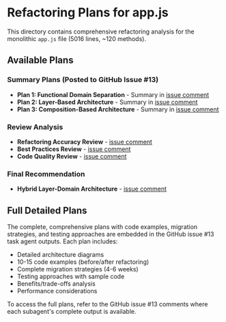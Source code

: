 # Refactoring Plans for app.js

This directory contains comprehensive refactoring analysis for the monolithic `app.js` file (5016 lines, ~120 methods).

## Available Plans

### Summary Plans (Posted to GitHub Issue #13)
- **Plan 1: Functional Domain Separation** - Summary in [issue comment](https://github.com/EdanStarfire/claudecode_webui/issues/13#issuecomment-3419216682)
- **Plan 2: Layer-Based Architecture** - Summary in [issue comment](https://github.com/EdanStarfire/claudecode_webui/issues/13#issuecomment-3419216782)  
- **Plan 3: Composition-Based Architecture** - Summary in [issue comment](https://github.com/EdanStarfire/claudecode_webui/issues/13#issuecomment-3419216878)

### Review Analysis
- **Refactoring Accuracy Review** - [issue comment](https://github.com/EdanStarfire/claudecode_webui/issues/13#issuecomment-3419218466)
- **Best Practices Review** - [issue comment](https://github.com/EdanStarfire/claudecode_webui/issues/13#issuecomment-3419218614)
- **Code Quality Review** - [issue comment](https://github.com/EdanStarfire/claudecode_webui/issues/13#issuecomment-3419218758)

### Final Recommendation
- **Hybrid Layer-Domain Architecture** - [issue comment](https://github.com/EdanStarfire/claudecode_webui/issues/13#issuecomment-3419219146)

## Full Detailed Plans

The complete, comprehensive plans with code examples, migration strategies, and testing approaches are embedded in the GitHub issue #13 task agent outputs. Each plan includes:

- Detailed architecture diagrams
- 10-15 code examples (before/after refactoring)
- Complete migration strategies (4-6 weeks)
- Testing approaches with sample code
- Benefits/trade-offs analysis
- Performance considerations

To access the full plans, refer to the GitHub issue #13 comments where each subagent's complete output is available.

